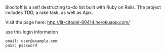Blocitoff is a self destructing to-do list built with Ruby on Rails. The project includes TDD, a rake task, as well as Ajax.

Visit the page here: http://lit-citadel-80414.herokuapp.com/

use this login information
```
email: user@example.com
pass: password
```
